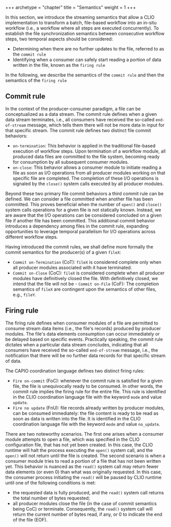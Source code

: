 +++
archetype = "chapter"
title = "Semantics"
weight = 1
+++

In this section, we introduce the streaming semantics that allow a CLIO implementation to transform a batch, file-based workflow into an in-situ workflow (i.e., a workflow where all steps are executed concurrently). To establish the file synchronization semantics between consecutive workflow steps, two temporal aspects should be considered:

- Determining when there are no further updates to the file, referred to as the `commit rule`
- Identifying when a consumer can safely start reading a portion of data written in the file, known as the `firing rule`

In the following, we describe the semantics of the `commit rule` and then the semantics of the `firing rule`  

## Commit rule

In the context of the producer-consumer paradigm, a file can be conceptualized as a data stream. The commit rule defines when a given data stream terminates, i.e., all consumers have received the so-called `end-of-stream` message, which tells them there will not be more data in input for that specific stream. The commit rule defines two distinct file commit behaviors:  

- `on-termination`: This behavior is applied in the traditional file-based execution of workflow steps. Upon termination of a workflow module, all produced data files are committed to the file system, becoming ready for consumption by all subsequent consumer modules.  
- `on-close`: This behavior allows a consumer module to initiate reading a file as soon as I/O operations from all producer modules working on that specific file are completed. The completion of these I/O operations is signaled by the `close()` system calls executed by all producer modules.  

Beyond these two primary file commit behaviors a third commit rule can be defined. We can consider a file committed when another file has been committed. This proves beneficial when the number of `open()` and `close()` system calls operations for a given file is not statically known. Instead, we are aware that the I/O operations can be considered concluded on a given file if another file has been committed. This additional commit behavior introduces a dependency among files in the commit rule, expanding opportunities to leverage temporal parallelism for I/O operations across different workflow steps.

Having introduced the commit rules, we shall define more formally the commit semantics for the producer(s) of a given `fileX`:

- `Commit on-Termination` (CoT): `fileX` is considered complete only when all producer modules associated with it have terminated.
- `Commit on-Close` (CoC): `fileX` is considered complete when all producer modules have definitively closed the file. With definitively closed, we intend that the file will not be - `Commit on-File` (CoF): The completion semantics of `fileX` are contingent upon the semantics of other files, e.g., `fileY`.

## Firing rule

The firing rule defines when consumer modules of a file are permitted to consume stream data items (i.e., the file's records) produced by producer modules. The file's data elements consumption can occur immediately or be delayed based on specific events. Practically speaking, the commit rule dictates when a particular data stream concludes, indicating that all consumers have received the so-called `end-of-stream` message, i.e., the notification that there will be no further data records for that specific stream of data.

The CAPIO coordination language defines two distinct firing rules:  

- `Fire on-commit` (FoC): whenever the commit rule is satisfied for a given file, the file is unequivocally ready to be consumed. In other words, the commit rule implies the firing rule for the entire file. This rule is identified in the CLIO coordination language file with the keyword `mode` and value `update`.
- `Fire no update` (FnU): file records already written by producer modules, can be consumed immediately: the file content is ready to be read as soon as data is written into the file. It is identified in the CLIO coordination language file with the keyword `mode` and value `no_update`.

There are two noteworthy scenarios. The first one arises when a consumer module attempts to open a file, which was specified in the CLIO configuration file, that has not yet been created. In this case, the CLIO runtime will halt the process executing the `open()` system call, and the `open()` will not return until the file is created. The second scenario is when a consumer module tries to read a portion of a file that has not been written yet. This behavior is nuanced as the `read()` system call may return fewer data elements (or even 0) than what was originally requested. In this case, the consumer process initiating the `read()` will be paused by CLIO runtime until one of the following conditions is met:

- the requested data is fully produced, and the `read()` system call returns the total number of bytes requested;
- all producer modules close the file (in the case of commit semantics being CoC) or terminate. Consequently, the `read()` system call will return the current number of bytes read, if any, or 0 to indicate the end of the file (EOF).